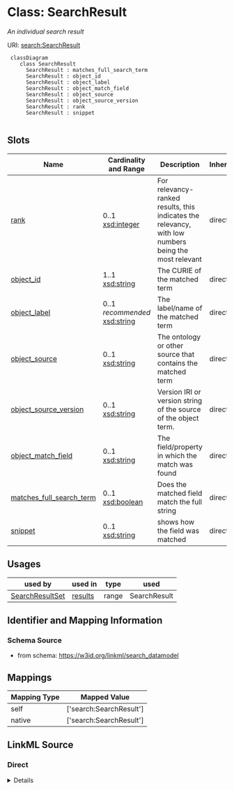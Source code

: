 # Class: SearchResult
_An individual search result_





URI: [search:SearchResult](https://w3id.org/linkml/search_datamodel/SearchResult)


```{mermaid}
 classDiagram
    class SearchResult
      SearchResult : matches_full_search_term
      SearchResult : object_id
      SearchResult : object_label
      SearchResult : object_match_field
      SearchResult : object_source
      SearchResult : object_source_version
      SearchResult : rank
      SearchResult : snippet
      
```



<!-- no inheritance hierarchy -->


## Slots

| Name | Cardinality and Range | Description | Inheritance |
| ---  | --- | --- | --- |
| [rank](rank.md) | 0..1 <br/> [xsd:integer](http://www.w3.org/2001/XMLSchema#integer) | For relevancy-ranked results, this indicates the relevancy, with low numbers being the most relevant  | direct |
| [object_id](object_id.md) | 1..1 <br/> [xsd:string](http://www.w3.org/2001/XMLSchema#string) | The CURIE of the matched term  | direct |
| [object_label](object_label.md) | 0..1 _recommended_ <br/> [xsd:string](http://www.w3.org/2001/XMLSchema#string) | The label/name of the matched term  | direct |
| [object_source](object_source.md) | 0..1 <br/> [xsd:string](http://www.w3.org/2001/XMLSchema#string) | The ontology or other source that contains the matched term  | direct |
| [object_source_version](object_source_version.md) | 0..1 <br/> [xsd:string](http://www.w3.org/2001/XMLSchema#string) | Version IRI or version string of the source of the object term.  | direct |
| [object_match_field](object_match_field.md) | 0..1 <br/> [xsd:string](http://www.w3.org/2001/XMLSchema#string) | The field/property in which the match was found  | direct |
| [matches_full_search_term](matches_full_search_term.md) | 0..1 <br/> [xsd:boolean](http://www.w3.org/2001/XMLSchema#boolean) | Does the matched field match the full string  | direct |
| [snippet](snippet.md) | 0..1 <br/> [xsd:string](http://www.w3.org/2001/XMLSchema#string) | shows how the field was matched  | direct |



## Usages

| used by | used in | type | used |
| ---  | --- | --- | --- |
| [SearchResultSet](SearchResultSet.md) | [results](results.md) | range | SearchResult |



## Identifier and Mapping Information







### Schema Source


* from schema: https://w3id.org/linkml/search_datamodel





## Mappings

| Mapping Type | Mapped Value |
| ---  | ---  |
| self | ['search:SearchResult']|join(', ') |
| native | ['search:SearchResult']|join(', ') |


## LinkML Source

<!-- TODO: investigate https://stackoverflow.com/questions/37606292/how-to-create-tabbed-code-blocks-in-mkdocs-or-sphinx -->

### Direct

<details>
```yaml
name: SearchResult
description: An individual search result
from_schema: https://w3id.org/linkml/search_datamodel
rank: 1000
attributes:
  rank:
    name: rank
    description: For relevancy-ranked results, this indicates the relevancy, with
      low numbers being the most relevant
    from_schema: https://w3id.org/linkml/search_datamodel
    rank: 1000
    range: integer
  object_id:
    name: object_id
    description: The CURIE of the matched term
    from_schema: https://w3id.org/linkml/search_datamodel
    rank: 1000
    slot_uri: sssom:object_id
    required: true
  object_label:
    name: object_label
    description: The label/name of the matched term
    from_schema: https://w3id.org/linkml/search_datamodel
    rank: 1000
    slot_uri: sssom:object_label
    recommended: true
  object_source:
    name: object_source
    description: The ontology or other source that contains the matched term
    from_schema: https://w3id.org/linkml/search_datamodel
    rank: 1000
    slot_uri: sssom:object_source
  object_source_version:
    name: object_source_version
    description: Version IRI or version string of the source of the object term.
    from_schema: https://w3id.org/linkml/search_datamodel
    rank: 1000
    slot_uri: sssom:object_source_version
  object_match_field:
    name: object_match_field
    description: The field/property in which the match was found
    from_schema: https://w3id.org/linkml/search_datamodel
    rank: 1000
    slot_uri: sssom:object_match_field
  matches_full_search_term:
    name: matches_full_search_term
    description: Does the matched field match the full string
    from_schema: https://w3id.org/linkml/search_datamodel
    rank: 1000
    range: boolean
  snippet:
    name: snippet
    description: shows how the field was matched
    from_schema: https://w3id.org/linkml/search_datamodel
    rank: 1000

```
</details>

### Induced

<details>
```yaml
name: SearchResult
description: An individual search result
from_schema: https://w3id.org/linkml/search_datamodel
rank: 1000
attributes:
  rank:
    name: rank
    description: For relevancy-ranked results, this indicates the relevancy, with
      low numbers being the most relevant
    from_schema: https://w3id.org/linkml/search_datamodel
    rank: 1000
    alias: rank
    owner: SearchResult
    domain_of:
    - SearchResult
    range: integer
  object_id:
    name: object_id
    description: The CURIE of the matched term
    from_schema: https://w3id.org/linkml/search_datamodel
    rank: 1000
    slot_uri: sssom:object_id
    alias: object_id
    owner: SearchResult
    domain_of:
    - SearchResult
    range: string
    required: true
  object_label:
    name: object_label
    description: The label/name of the matched term
    from_schema: https://w3id.org/linkml/search_datamodel
    rank: 1000
    slot_uri: sssom:object_label
    alias: object_label
    owner: SearchResult
    domain_of:
    - SearchResult
    range: string
    recommended: true
  object_source:
    name: object_source
    description: The ontology or other source that contains the matched term
    from_schema: https://w3id.org/linkml/search_datamodel
    rank: 1000
    slot_uri: sssom:object_source
    alias: object_source
    owner: SearchResult
    domain_of:
    - SearchResult
    range: string
  object_source_version:
    name: object_source_version
    description: Version IRI or version string of the source of the object term.
    from_schema: https://w3id.org/linkml/search_datamodel
    rank: 1000
    slot_uri: sssom:object_source_version
    alias: object_source_version
    owner: SearchResult
    domain_of:
    - SearchResult
    range: string
  object_match_field:
    name: object_match_field
    description: The field/property in which the match was found
    from_schema: https://w3id.org/linkml/search_datamodel
    rank: 1000
    slot_uri: sssom:object_match_field
    alias: object_match_field
    owner: SearchResult
    domain_of:
    - SearchResult
    range: string
  matches_full_search_term:
    name: matches_full_search_term
    description: Does the matched field match the full string
    from_schema: https://w3id.org/linkml/search_datamodel
    rank: 1000
    alias: matches_full_search_term
    owner: SearchResult
    domain_of:
    - SearchResult
    range: boolean
  snippet:
    name: snippet
    description: shows how the field was matched
    from_schema: https://w3id.org/linkml/search_datamodel
    rank: 1000
    alias: snippet
    owner: SearchResult
    domain_of:
    - SearchResult
    range: string

```
</details>